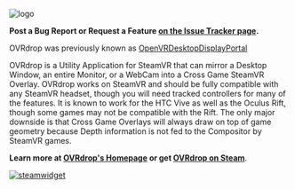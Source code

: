 ![logo](http://ovrdrop.hotrian.com/resources/OVRdropLogo.png)

**Post a Bug Report or Request a Feature [on the Issue Tracker page](https://github.com/Hotrian/OVRdrop-Public/issues).**

OVRdrop was previously known as [OpenVRDesktopDisplayPortal](https://github.com/Hotrian/OpenVRDesktopDisplayPortal)

OVRdrop is a Utility Application for SteamVR that can mirror a Desktop Window, an entire Monitor, or a WebCam into a Cross Game SteamVR Overlay. OVRdrop works on SteamVR and should be fully compatible with any SteamVR headset, though you will need tracked controllers for many of the features. It is known to work for the HTC Vive as well as the Oculus Rift, though some games may not be compatible with the Rift. The only major downside is that Cross Game Overlays will always draw on top of game geometry because Depth information is not fed to the Compositor by SteamVR games.

**Learn more at [OVRdrop's Homepage](http://ovrdrop.hotrian.com/) or get [OVRdrop on Steam](http://store.steampowered.com/app/586210)**.


[![steamwidget](http://ovrdrop.hotrian.com/resources/steamwidget.png)](http://store.steampowered.com/app/586210)
